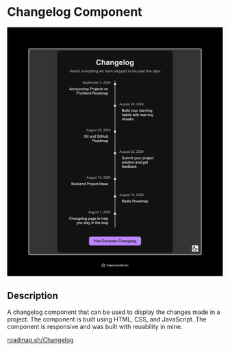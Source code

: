 # Changelog Component

![Changelog Component](Changelog%20Component.jpeg)

## Description

A changelog component that can be used to display the changes made in a project. The component is built using HTML, CSS, and JavaScript. The component is responsive and was built with reuability in mine.

[roadmap.sh/Changelog](https://roadmap.sh/projects/changelog-component)
